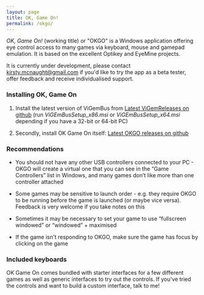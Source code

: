 ```yaml
---
layout: page
title: OK, Game On!
permalink: /okgo/
---
```


*OK, Game On!* (working title) or "OKGO" is a Windows application offering eye control access to many games via keyboard, mouse and gamepad emulation. It is based on the excellent Optikey and EyeMine projects. 

It is currently under development, please contact kirsty.mcnaught@gmail.com if you'd like to try the app as a beta tester, offer feedback and receive individualised support. 

### Installing OK, Game On

1. Install the latest version of ViGemBus from [Latest ViGemReleases on github](https://github.com/ViGEm/ViGEmBus/releases) (run *ViGEmBusSetup_x86.msi* or *ViGEmBusSetup_x64.msi* depending if you have a 32-bit or 64-bit PC)

2. Secondly, install OK Game On itself: [Latest OKGO releases on github](https://github.com/kmcnaught/OKGO/releases/)

### Recommendations

- You should not have any other USB controllers connected to your PC - OKGO will create a virtual one that you can see in the “Game Controllers” list in Windows, and many games don’t like more than one controller attached

- Some games may be sensitive to launch order - e.g. they require OKGO to be running before the game is launched (or maybe vice versa). Feedback is very welcome if you take notes on this

- Sometimes it may be necessary to set your game to use “fullscreen windowed” or “windowed” + maximised 

- If the game isn't responding to OKGO, make sure the game has focus by clicking on the game

### Included keyboards

OK Game On comes bundled with starter interfaces for a few different games as well as generic interfaces to try out the controls. If you've tried the controls and want to build a custom interface, talk to me! 

